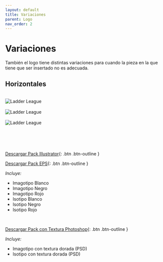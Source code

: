 ```yaml
---
layout: default
title: Variaciones
parent: Logo
nav_order: 2
---
```


# Variaciones

También el logo tiene distintas variaciones para cuando la pieza en la que tiene que ser insertado no es adecuada.

## Horizontales
<br />

<img src="../../../assets/images/logo-horizontal-negro.jpg" alt="Ladder League"/>
<br />
<br />

<img src="../../../assets/images/logo-horizontal-blanco.jpg" alt="Ladder League"/>
<br /><br />

<img src="../../../assets/images/logo-horizontal-rojo.jpg" alt="Ladder League"/>
<br />
<br />
<br />
<br /><br />

[Descargar Pack Illustrator](https://drive.google.com/uc?export=download&id=1m9KBqO5D0bYAR-ctpbIdta8shTv8hLV8){: .btn .btn-outline }

[Descargar Pack EPS](https://drive.google.com/uc?export=download&id=1VJpkc1DvMvpfrFIAhTPGqE_Y3zkE7rRv){: .btn .btn-outline }


*Incluye:*
<ul>
<li>Imagotipo Blanco</li>
<li>Imagotipo Negro</li>
<li>Imagotipo Rojo</li>
<li>Isotipo Blanco</li>
<li>Isotipo Negro</li>
<li>Isotipo Rojo</li>
</ul>
<br>

[Descargar Pack con Textura Photoshop](https://drive.google.com/uc?export=download&id=1O8ZcjkCVzRkREdpIvYYyFGDa9tRXvyCQ){: .btn .btn-outline }

*Incluye:*
<ul>
<li>Imagotipo con textura dorada (PSD)</li>
<li>Isotipo con textura dorada (PSD)</li>
</ul>


